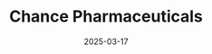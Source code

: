 ---  
layout: startup_page  
title: "Chance Pharmaceuticals"  
id: "chancepharmaceuticals.com"  
permalink: "/chancepharmaceuticalschancepharmaceuticals.com03172025/"  
website: "http://www.chancepharmaceuticals.com/"  
funding_round: ""  
funding_amount: ""  
investors: "Heda Health Fund, Qihang Venture Capital"  
about: "Chance Pharmaceuticals is a clinical-stage biotechnology company focused on developing innovative dry powder inhalation (DPI) therapies. Their pipeline leverages proprietary spray drying and milling/mixing platforms to create efficient DPI formulations for various diseases. The company aims to deliver safe, effective, and cost-effective treatments."  
markets: "Biotechnology, Pharmaceuticals, Healthtech"  
hq: "Hangzhou, Zhejiang, China"  
founded_year: "2015"  
linkedin: "https://www.linkedin.com/company/chance-pharmaceuticals"  
twitter: ""  
instagram: ""  
facebook: ""  
crunchbase: "https://www.crunchbase.com/organization/hangzhou-chance-pharmaceuticals"  
pitchbook: "https://pitchbook.com/profiles/company/228362-23"  

date_display: "17-Mar-2025"  
date: "2025-03-17"

# SEO Optimization  
meta_title: "Chance Pharmaceuticals"  
meta_description: "Chance Pharmaceuticals, Chance Pharmaceuticals is a clinical-stage biotechnology company focused on developing innovative dry powder inhalation (DPI) therapies. Their pipelin..."  
meta_keywords: "Chance Pharmaceuticals, Biotechnology, Pharmaceuticals, Healthtech,  funding"  
canonical_url: "https://startup.projectstartups.com/chancepharmaceuticalschancepharmaceuticals.com03172025/"  
---